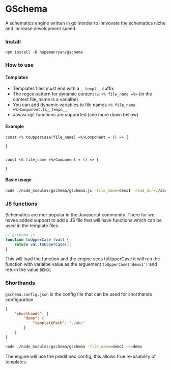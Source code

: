 
# GSchema

A schematics engine written in go inorder to innvovate the schematics niche and increase development speed.

### Install
`npm install -D hopemanryan/gschema`


### How to use

#### Templates 

 * Templates files must end with a  `__templ__` suffix 
 * The regex pattern for dynamic content is: `<% file_name =%>` (in the context file_name is a varialbe)
 * You can add dynamic variables to file names `<% file_name =%>Component.ts__templ__`
 * Javascript functions are supported (see more down bellow)

 #### Example

 ```
 const <% toUpperCase(file_name) =%>Component = () => {

}


const <% file_name =%>Component = () => {

}
 ```


#### Basic usage

```bash 
node ./node_modules/gschema/gschema.js -file_name=demo1 -read_dir=./abc
```


### JS functions 

Schematics are mor popular in the Javascript community. There for we havee added support to add a JS file that will have functions which can be used in the template files 

```javascript
// gschema.js
function toUpperCase (val) {
    return val.toUpperCase();
}
```

This will load the function and the engine sees toUpperCase it will run the function with varialbe value as the arguement  `toUpperCase('demo1')` and return the value `DEMO1`


### Shorthands

`gschema.config.json` is the config file that can be used for shorthands configuration

```json
{
    "shorthands": {
        "demo": {
            "templatePath": "./abc"
        }
    }
}
```
``` bash
node ./node_modules/gschema/gschema -file_name=demo1 -s=demo
```
The engine will use the predifined config, this allows true re-usability of templates